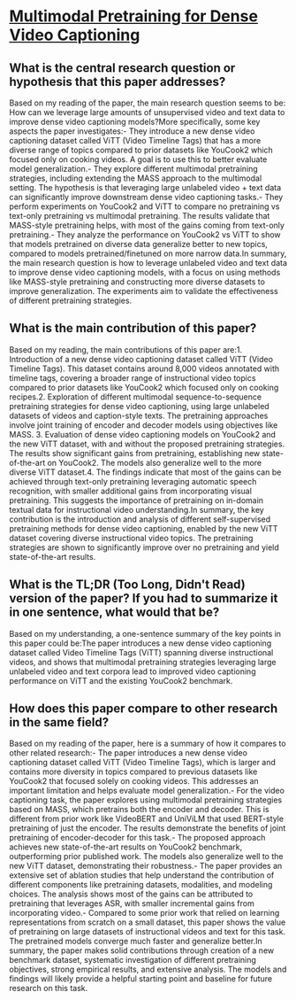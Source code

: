 # [Multimodal Pretraining for Dense Video Captioning](https://arxiv.org/abs/2011.11760)

## What is the central research question or hypothesis that this paper addresses?

Based on my reading of the paper, the main research question seems to be: How can we leverage large amounts of unsupervised video and text data to improve dense video captioning models?More specifically, some key aspects the paper investigates:- They introduce a new dense video captioning dataset called ViTT (Video Timeline Tags) that has a more diverse range of topics compared to prior datasets like YouCook2 which focused only on cooking videos. A goal is to use this to better evaluate model generalization.- They explore different multimodal pretraining strategies, including extending the MASS approach to the multimodal setting. The hypothesis is that leveraging large unlabeled video + text data can significantly improve downstream dense video captioning tasks.- They perform experiments on YouCook2 and ViTT to compare no pretraining vs text-only pretraining vs multimodal pretraining. The results validate that MASS-style pretraining helps, with most of the gains coming from text-only pretraining.- They analyze the performance on YouCook2 vs ViTT to show that models pretrained on diverse data generalize better to new topics, compared to models pretrained/finetuned on more narrow data.In summary, the main research question is how to leverage unlabeled video and text data to improve dense video captioning models, with a focus on using methods like MASS-style pretraining and constructing more diverse datasets to improve generalization. The experiments aim to validate the effectiveness of different pretraining strategies.


## What is the main contribution of this paper?

Based on my reading, the main contributions of this paper are:1. Introduction of a new dense video captioning dataset called ViTT (Video Timeline Tags). This dataset contains around 8,000 videos annotated with timeline tags, covering a broader range of instructional video topics compared to prior datasets like YouCook2 which focused only on cooking recipes.2. Exploration of different multimodal sequence-to-sequence pretraining strategies for dense video captioning, using large unlabeled datasets of videos and caption-style texts. The pretraining approaches involve joint training of encoder and decoder models using objectives like MASS. 3. Evaluation of dense video captioning models on YouCook2 and the new ViTT dataset, with and without the proposed pretraining strategies. The results show significant gains from pretraining, establishing new state-of-the-art on YouCook2. The models also generalize well to the more diverse ViTT dataset.4. The findings indicate that most of the gains can be achieved through text-only pretraining leveraging automatic speech recognition, with smaller additional gains from incorporating visual pretraining. This suggests the importance of pretraining on in-domain textual data for instructional video understanding.In summary, the key contribution is the introduction and analysis of different self-supervised pretraining methods for dense video captioning, enabled by the new ViTT dataset covering diverse instructional video topics. The pretraining strategies are shown to significantly improve over no pretraining and yield state-of-the-art results.


## What is the TL;DR (Too Long, Didn't Read) version of the paper? If you had to summarize it in one sentence, what would that be?

Based on my understanding, a one-sentence summary of the key points in this paper could be:The paper introduces a new dense video captioning dataset called Video Timeline Tags (ViTT) spanning diverse instructional videos, and shows that multimodal pretraining strategies leveraging large unlabeled video and text corpora lead to improved video captioning performance on ViTT and the existing YouCook2 benchmark.


## How does this paper compare to other research in the same field?

Based on my reading of the paper, here is a summary of how it compares to other related research:- The paper introduces a new dense video captioning dataset called ViTT (Video Timeline Tags), which is larger and contains more diversity in topics compared to previous datasets like YouCook2 that focused solely on cooking videos. This addresses an important limitation and helps evaluate model generalization.- For the video captioning task, the paper explores using multimodal pretraining strategies based on MASS, which pretrains both the encoder and decoder. This is different from prior work like VideoBERT and UniViLM that used BERT-style pretraining of just the encoder. The results demonstrate the benefits of joint pretraining of encoder-decoder for this task.- The proposed approach achieves new state-of-the-art results on YouCook2 benchmark, outperforming prior published work. The models also generalize well to the new ViTT dataset, demonstrating their robustness.- The paper provides an extensive set of ablation studies that help understand the contribution of different components like pretraining datasets, modalities, and modeling choices. The analysis shows most of the gains can be attributed to pretraining that leverages ASR, with smaller incremental gains from incorporating video.- Compared to some prior work that relied on learning representations from scratch on a small dataset, this paper shows the value of pretraining on large datasets of instructional videos and text for this task. The pretrained models converge much faster and generalize better.In summary, the paper makes solid contributions through creation of a new benchmark dataset, systematic investigation of different pretraining objectives, strong empirical results, and extensive analysis. The models and findings will likely provide a helpful starting point and baseline for future research on this task.
